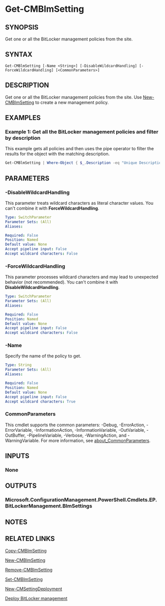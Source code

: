 ﻿---
external help file: AdminUI.PS.dll-Help.xml
Module Name: ConfigurationManager
ms.date: 08/20/2020
online version:
schema: 2.0.0
---

# Get-CMBlmSetting

## SYNOPSIS

Get one or all the BitLocker management policies from the site.

## SYNTAX

```
Get-CMBlmSetting [-Name <String>] [-DisableWildcardHandling] [-ForceWildcardHandling] [<CommonParameters>]
```

## DESCRIPTION

Get one or all the BitLocker management policies from the site. Use [New-CMBlmSetting](New-CMBlmSetting.md) to create a new management policy.

## EXAMPLES

### Example 1: Get all the BitLocker management policies and filter by description

This example gets all policies and then uses the pipe operator to filter the results for the object with the matching description.

```powershell
Get-CMBlmSetting | Where-Object { $_.Description -eq "Unique Description" }
```

## PARAMETERS

### -DisableWildcardHandling

This parameter treats wildcard characters as literal character values. You can't combine it with **ForceWildcardHandling**.

```yaml
Type: SwitchParameter
Parameter Sets: (All)
Aliases:

Required: False
Position: Named
Default value: None
Accept pipeline input: False
Accept wildcard characters: False
```

### -ForceWildcardHandling

This parameter processes wildcard characters and may lead to unexpected behavior (not recommended). You can't combine it with **DisableWildcardHandling**.

```yaml
Type: SwitchParameter
Parameter Sets: (All)
Aliases:

Required: False
Position: Named
Default value: None
Accept pipeline input: False
Accept wildcard characters: False
```

### -Name

Specify the name of the policy to get.

```yaml
Type: String
Parameter Sets: (All)
Aliases:

Required: False
Position: Named
Default value: None
Accept pipeline input: False
Accept wildcard characters: True
```

### CommonParameters
This cmdlet supports the common parameters: -Debug, -ErrorAction, -ErrorVariable, -InformationAction, -InformationVariable, -OutVariable, -OutBuffer, -PipelineVariable, -Verbose, -WarningAction, and -WarningVariable. For more information, see [about_CommonParameters](http://go.microsoft.com/fwlink/?LinkID=113216).

## INPUTS

### None
## OUTPUTS

### Microsoft.ConfigurationManagement.PowerShell.Cmdlets.EP.BitLockerManagement.BlmSettings
## NOTES

## RELATED LINKS

[Copy-CMBlmSetting](Copy-CMBlmSetting.md)

[New-CMBlmSetting](New-CMBlmSetting.md)

[Remove-CMBlmSetting](Remove-CMBlmSetting.md)

[Set-CMBlmSetting](Set-CMBlmSetting.md)

[New-CMSettingDeployment](New-CMSettingDeployment.md)

[Deploy BitLocker management](/mem/configmgr/protect/deploy-use/bitlocker/deploy-management-agent)
